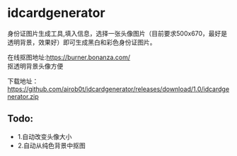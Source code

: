 # idcardgenerator
身份证图片生成工具,填入信息，选择一张头像图片（目前要求500x670，最好是透明背景，效果好）即可生成黑白和彩色身份证图片。

在线抠图地址:https://burner.bonanza.com/
<br />抠透明背景头像方便

下载地址：https://github.com/airob0t/idcardgenerator/releases/download/1.0/idcardgenerator.zip

## Todo:
- 1.自动改变头像大小
- 2.自动从纯色背景中抠图

